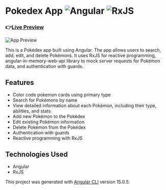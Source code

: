 # Pokedex App ![Angular](https://img.shields.io/badge/angular-%23DD0031.svg?style=for-the-badge&logo=angular&logoColor=white) ![RxJS](https://img.shields.io/badge/rxjs-%23B7178C.svg?style=for-the-badge&logo=reactivex&logoColor=white)

### 👉[Live Preview](https://pokemon-app-angular.vercel.app/pokemons)

![App Preview](https://imgur.com/UhLFR24.png)

This is a Pokédex app built using Angular. The app allows users to search, add, edit, and delete Pokémons. It uses RxJS for reactive programming, angular-in-memory-web-api library to mock server requests for Pokémon data, and authentication with guards.

## Features

- Color code pokemon cards using primary type
- Search for Pokémons by name
- View detailed information about each Pokémon, including their type, abilities, and stats
- Add new Pokémon to the Pokédex
- Edit existing Pokémon information
- Delete Pokémon from the Pokédex
- Authentication with guards
- Reactive programming with RxJS

## Technologies Used

- Angular
- RxJS


This project was generated with [Angular CLI](https://github.com/angular/angular-cli) version 15.0.5.
